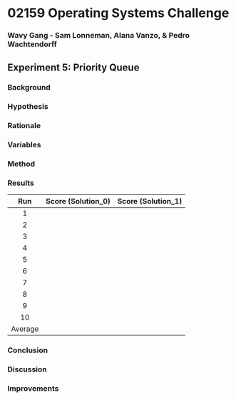 # 02159 Operating Systems Challenge
### Wavy Gang - Sam Lonneman, Alana Vanzo, & Pedro Wachtendorff

## Experiment 5: Priority Queue

### Background


### Hypothesis


### Rationale


### Variables


### Method


### Results


|   Run   | Score (Solution_0) | Score (Solution_1) |
|:-------:|:------------------:|:------------------:|
|    1    |                    |                    |
|    2    |                    |                    |
|    3    |                    |                    |
|    4    |                    |                    |
|    5    |                    |                    |
|    6    |                    |                    |
|    7    |                    |                    |
|    8    |                    |                    |
|    9    |                    |                    |
|   10    |                    |                    |
| Average |                    |                    |

### Conclusion


### Discussion


### Improvements

